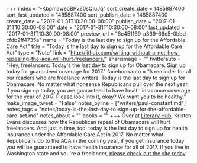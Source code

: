 +++
index = "-KbpmaweoBPvZ0sQIuJq"
sort_create_date = 1485887400
sort_last_updated = 1485887400
sort_publish_date = 1485887400
create_date = "2017-01-31T10:30:00-08:00"
publish_date = "2017-01-31T10:30:00-08:00"
date = "2017-01-31T10:30:00-08:00"
last_updated = "2017-01-31T10:30:00-08:00"
preview_url = "6c451169-a369-66c5-0bbd-cfdb2ff4735a"
name = "Today is the last day to sign up for the Affordable Care Act"
title = "Today is the last day to sign up for the Affordable Care Act"
type = "Note"
link = "http://lithub.com/writing-without-a-net-how-repealing-the-aca-will-hurt-freelancers/"
shareimage = ""
twitterauto = "Hey, freelancers: Today's the last day to sign up for Obamacare. Sign up today for guaranteed coverage for 2017."
facebookauto = "A reminder for all our readers who are freelance writers: Today is the last day to sign up for Obamacare. No matter what nonsense Republicans pull over the next year, if you sign up today, you are guaranteed to have health insurance coverage for the year of 2017. Please look into it, okay? We want you to be healthy."
make_image_tweet = "False"
notes_byline = ["writers/paul-constant.md"]
notes_tags = "notes/today-is-the-last-day-to-sign-up-for-the-affordable-care-act.md"
notes_about = ""
books = ""
+++
Over at [Literary Hub](http://lithub.com/writing-without-a-net-how-repealing-the-aca-will-hurt-freelancers/), Kristen Evans discusses how the Republican repeal of Obamacare will hurt freelancers. And just in time, too: today is the last day to sign up for health insurance under the Affordable Care Act in 2017. No matter what Republicans do to the ACA in the coming year, if you get insurance today you will be guaranteed to have health insurance for all of 2017. If you live in Washington state and you're a freelancer, [please check out the site today](https://www.wahealthplanfinder.org/_content/Homepage.html).
